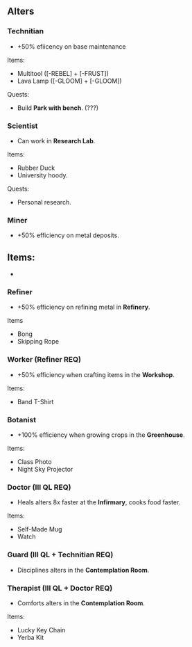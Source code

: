 ## Alters

### Technitian
- +50% efiicency on base maintenance

Items:
- Multitool ([-REBEL] + [-FRUST])
- Lava Lamp ([-GLOOM] + [-GLOOM])

Quests:
- Build __Park with bench__. (???)

### Scientist
- Can work in __Research Lab__.

Items:
- Rubber Duck
- University hoody.

Quests:
- Personal research.

### Miner
- +50% efficiency on metal deposits.

Items:
-
-

### Refiner
- +50% efficiency on refining metal in __Refinery__.

Items
- Bong
- Skipping Rope

### Worker (Refiner REQ)
- +50% efficiency when crafting items in the __Workshop__.

Items:
- Band T-Shirt

### Botanist
- +100% efficiency when growing crops in the __Greenhouse__.

Items:
- Class Photo
- Night Sky Projector

### Doctor (III QL REQ)
- Heals alters 8x faster at the __Infirmary__, cooks food faster.

Items:
- Self-Made Mug
- Watch

### Guard (III QL + Technitian REQ)
- Disciplines alters in the __Contemplation Room__.

### Therapist (III QL + Doctor REQ)
- Comforts alters in the __Contemplation Room__.

Items:
- Lucky Key Chain
- Yerba Kit
